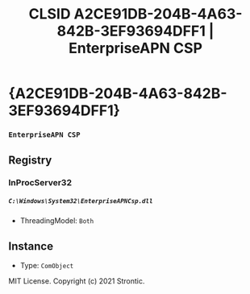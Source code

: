 ﻿---
title: "CLSID A2CE91DB-204B-4A63-842B-3EF93694DFF1 | EnterpriseAPN CSP"
excerpt: What is COM-Object CLSID A2CE91DB-204B-4A63-842B-3EF93694DFF1?
---

# {A2CE91DB-204B-4A63-842B-3EF93694DFF1}

### `EnterpriseAPN CSP`

## Registry


### InProcServer32

##### `C:\Windows\System32\EnterpriseAPNCsp.dll`
* ThreadingModel: `Both`

## Instance

* Type: `ComObject`

MIT License. Copyright (c) 2021 Strontic.


